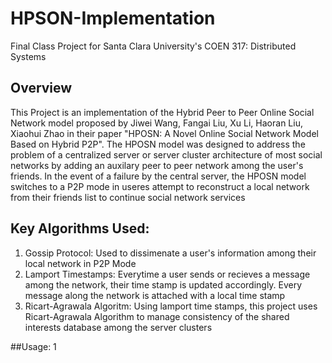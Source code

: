 # HPSON-Implementation
Final Class Project for Santa Clara University's COEN 317: Distributed Systems

## Overview
This Project is an implementation of the Hybrid Peer to Peer Online Social Network model proposed by Jiwei Wang, Fangai Liu, Xu Li, Haoran Liu, Xiaohui Zhao in their paper "HPOSN: A Novel Online Social Network Model Based on Hybrid P2P". The HPOSN model was designed to address the problem of a centralized server or server cluster architecture of most social networks by adding an auxilary peer to peer network among the user's friends. In the event of a failure by the central server, the HPOSN model switches to a P2P mode in useres attempt to reconstruct a local network from their friends list to continue social network services

## Key Algorithms Used:
1. Gossip Protocol: Used to dissimenate a user's information among their local network in P2P Mode
2. Lamport Timestamps: Everytime a user sends or recieves a message among the network, their time stamp is updated accordingly. Every message along the network is attached with a local time stamp
3. Ricart-Agrawala Algoritm: Using lamport time stamps, this project uses Ricart-Agrawala Algorithm to manage consistency of the shared interests database among the server clusters 

##Usage:
1
